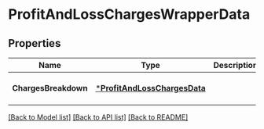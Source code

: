 # ProfitAndLossChargesWrapperData

## Properties
Name | Type | Description | Notes
------------ | ------------- | ------------- | -------------
**ChargesBreakdown** | [***ProfitAndLossChargesData**](ProfitAndLossChargesData.md) |  | [optional] [default to null]

[[Back to Model list]](../README.md#documentation-for-models) [[Back to API list]](../README.md#documentation-for-api-endpoints) [[Back to README]](../README.md)

